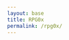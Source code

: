 ```yaml
---
layout: base
title: RPG0x
permalink: /rpg0x/
---
```


<canvas id='gameCanvas'></canvas>
<script type="module">
    import GameControl from '{{site.baseurl}}/assets/js/rpg0x/GameControl.js';
    // Background data
    const image_src = "{{site.baseurl}}/images/rpg/water.png";
    const image_data = {
        pixels: {height: 580, width: 1038}
    };
    const image = {src: image_src, data: image_data};
    // Sprite data
    const sprite_src = "{{site.baseurl}}/images/rpg/turtle.png";
    const sprite_data = {
        SCALE_FACTOR: 10,
        STEP_FACTOR: 1000,
        ANIMATION_RATE: 50,
        pixels: {height: 280, width: 256},
        orientation: {rows: 4, columns: 3 },
        down: {row: 0, start: 0, columns: 3 },
        left: {row: 1, start: 0, columns: 3 },
        right: {row: 2, start: 0, columns: 3 },
        up: {row: 3, start: 0, columns: 3 },
    };
    const sprite = {src: sprite_src, data: sprite_data};
    // Assets for game
    //const assets = {}
    //const assets = {image: image}
    //const assets = {sprite: sprite}
    const assets = {image: image, sprite: sprite}
    // Start game engine
    GameControl.start(assets);
</script>
